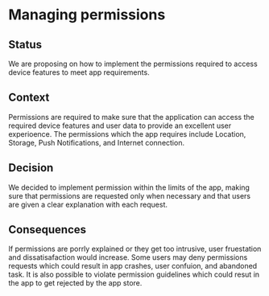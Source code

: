 # Managing permissions

## Status
We are proposing on how to implement the permissions required to access device features to meet app requirements.

## Context
Permissions are required to make sure that the application can access the required device features and user data to provide an excellent user experioence. The permissions which the app requires include Location, Storage, Push Notifications, and Internet connection.

## Decision
We decided to implement permission within the limits of the app, making sure that permissions are requested only when necessary and that users are given a clear explanation with each request.

## Consequences
If permissions are porrly explained or they get too intrusive, user fruestation and dissatisafaction would increase. Some users may deny permissions requests which could result in app crashes, user confuion, and abandoned task. It is also possible to violate permission guidelines which could resut in the app to get rejected by the app store.
